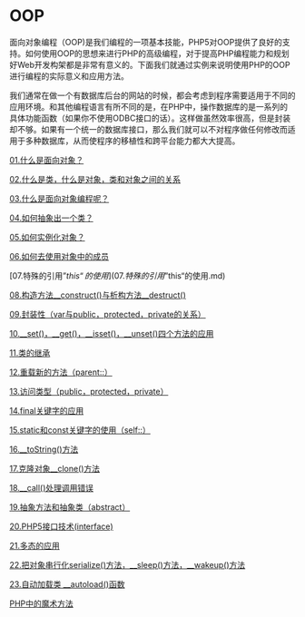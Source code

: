 # OOP

面向对象编程（OOP\)是我们编程的一项基本技能，PHP5对OOP提供了良好的支持。如何使用OOP的思想来进行PHP的高级编程，对于提高PHP编程能力和规划好Web开发构架都是非常有意义的。下面我们就通过实例来说明使用PHP的OOP进行编程的实际意义和应用方法。

我们通常在做一个有数据库后台的网站的时候，都会考虑到程序需要适用于不同的应用环境。和其他编程语言有所不同的是，在PHP中，操作数据库的是一系列的具体功能函数（如果你不使用ODBC接口的话）。这样做虽然效率很高，但是封装却不够。如果有一个统一的数据库接口，那么我们就可以不对程序做任何修改而适用于多种数据库，从而使程序的移植性和跨平台能力都大大提高。

[01.什么是面向对象？](01.什么是面向对象？.md)

[02.什么是类，什么是对象，类和对象之间的关系](02.什么是类，什么是对象，类和对象之间的关系.md)

[03.什么是面向对象编程呢？](03.什么是面向对象编程呢？.md)

[04.如何抽象出一个类？](04.如何抽象出一个类？.md)

[05.如何实例化对象？](05.如何实例化对象？.md)

[06.如何去使用对象中的成员](06.如何去使用对象中的成员.md)

[07.特殊的引用”$this“的使用](07.特殊的引用”$this“的使用.md)

[08.构造方法\_\_construct\(\)与析构方法\_\_destruct\(\)](08.构造方法__construct()与析构方法__destruct().md)

[09.封装性（var与public，protected，private的关系）](09.封装性（var与public，protected，private的关系）.md)

[10.\_\_set\(\)，\_\_get\(\)，\_\_isset\(\)，\_\_unset\(\)四个方法的应用](10.__set()，__get()，__isset()，__unset()四个方法的应用.md)

[11.类的继承](11.类的继承.md)

[12.重载新的方法（parent::）](12.重载新的方法（parent::）.md)

[13.访问类型（public，protected，private）](13.访问类型（public，protected，private）.md)

[14.final关键字的应用](14.final关键字的应用.md)

[15.static和const关键字的使用（self::）](15.static和const关键字的使用（self::）.md)

[16.\_\_toString\(\)方法](16.__toString()方法.md)

[17.克隆对象\_\_clone\(\)方法](17.克隆对象__clone()方法.md)

[18.\_\_call\(\)处理调用错误](18.__call()处理调用错误.md)

[19.抽象方法和抽象类（abstract）](19.抽象方法和抽象类（abstract）.md)

[20.PHP5接口技术\(interface\)](20.PHP5接口技术(interface).md)

[21.多态的应用](21.多态的应用.md)

[22.把对象串行化serialize\(\)方法，\_\_sleep\(\)方法，\_\_wakeup\(\)方法](22.把对象串行化serialize()方法，__sleep()方法，__wakeup()方法.md)

[23.自动加载类 \_\_autoload\(\)函数](23.自动加载类%20__autoload()函数.md)

[PHP中的魔术方法](PHP中的魔术方法.md)

